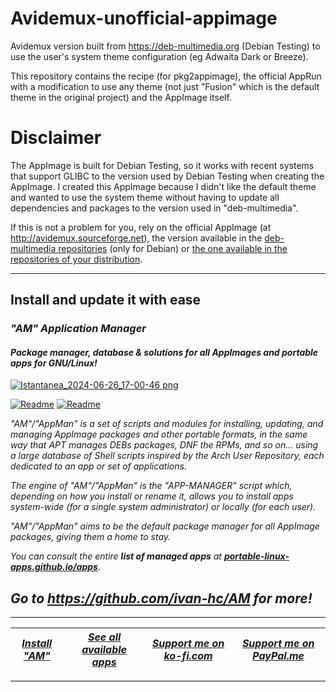 # Avidemux-unofficial-appimage
Avidemux version built from https://deb-multimedia.org (Debian Testing) to use the user's system theme configuration (eg Adwaita Dark or Breeze).

This repository contains the recipe (for pkg2appimage), the official AppRun with a modification to use any theme (not just "Fusion" which is the default theme in the original project) and the AppImage itself.

# Disclaimer
The AppImage is built for Debian Testing, so it works with recent systems that support GLIBC to the version used by Debian Testing when creating the AppImage. I created this AppImage because I didn't like the default theme and wanted to use the system theme without having to update all dependencies and packages to the version used in "deb-multimedia".

If this is not a problem for you, rely on the official AppImage (at http://avidemux.sourceforge.net), the version available in the [deb-multimedia repositories](https://deb-multimedia.org) (only for Debian) or [the one available in the repositories of your distribution](https://pkgs.org/search/?q=avidemux).

------------------------------------------------------------------------

## Install and update it with ease

### *"*AM*" Application Manager* 
#### *Package manager, database & solutions for all AppImages and portable apps for GNU/Linux!*

[![Istantanea_2024-06-26_17-00-46 png](https://github.com/ivan-hc/AM/assets/88724353/671f5eb0-6fb6-4392-b45e-af0ea9271d9b)](https://github.com/ivan-hc/AM)

[![Readme](https://img.shields.io/github/stars/ivan-hc/AM?label=%E2%AD%90&style=for-the-badge)](https://github.com/ivan-hc/AM/stargazers) [![Readme](https://img.shields.io/github/license/ivan-hc/AM?label=&style=for-the-badge)](https://github.com/ivan-hc/AM/blob/main/LICENSE)

*"AM"/"AppMan" is a set of scripts and modules for installing, updating, and managing AppImage packages and other portable formats, in the same way that APT manages DEBs packages, DNF the RPMs, and so on... using a large database of Shell scripts inspired by the Arch User Repository, each dedicated to an app or set of applications.*

*The engine of "AM"/"AppMan" is the "APP-MANAGER" script which, depending on how you install or rename it, allows you to install apps system-wide (for a single system administrator) or locally (for each user).*

*"AM"/"AppMan" aims to be the default package manager for all AppImage packages, giving them a home to stay.*

*You can consult the entire **list of managed apps** at [**portable-linux-apps.github.io/apps**](https://portable-linux-apps.github.io/apps).*

## *Go to *https://github.com/ivan-hc/AM* for more!*

------------------------------------------------------------------------

| [***Install "AM"***](https://github.com/ivan-hc/AM) | [***See all available apps***](https://portable-linux-apps.github.io) | [***Support me on ko-fi.com***](https://ko-fi.com/IvanAlexHC) | [***Support me on PayPal.me***](https://paypal.me/IvanAlexHC) |
| - | - | - | - |

------------------------------------------------------------------------
